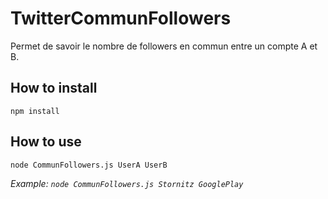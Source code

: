 # TwitterCommunFollowers
Permet de savoir le nombre de followers en commun entre un compte A et B.

## How to install
```
npm install
```

## How to use
```
node CommunFollowers.js UserA UserB
```
_Example: `node CommunFollowers.js Stornitz GooglePlay`_
